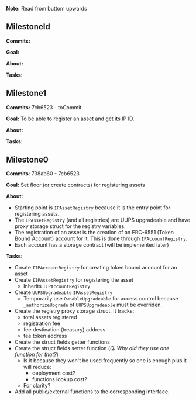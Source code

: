 **Note:** Read from buttom upwards

## MilestoneId
**Commits:**

**Goal:**

**About:**

**Tasks:**

## Milestone1
**Commits:** 7cb6523 - toCommit

**Goal:**
To be able to register an asset and get its IP ID.

**About:**

**Tasks:**

## Milestone0
**Commits**: 738ab60 - 7cb6523

**Goal:**
Set floor (or create contracts) for registering assets

**About:**
- Starting point is `IPAssetRegistry` because it is the entry point for registering assets.
- The `IPAssetRegistry` (and all registries) are UUPS upgradeable and have proxy storage struct for the registry variables.
- The registration of an asset is the creation of an ERC-6551 (Token Bound Account) account for it. This is done through `IPAccountRegistry`.
- Each account has a storage contract (will be implemented later)

**Tasks:**
- Create `IIPAccountRegistry` for creating token bound account for an asset
- Create `IIPAssetRegistry` for registering the asset
  - Inherits `IIPAccountRegistry`
- Create `UUPSUpgradeable` `IPAssetRegistry`
  - Temporarily use `OwnableUpgradeable` for access control because `_authorizeUpgrade` of `UUPSUpgradeable` must be overriden.
- Create the registry proxy storage struct. It tracks:
  - total assets registered
  - registration fee
  - fee destination (treasury) address
  - fee token address
- Create the struct fields getter functions
- Create the struct fields setter function (*Q: Why did they use one function for that?*)
  - Is it because they won't be used frequently so one is enough plus it will reduce:
    - deployment cost?
    - functions lookup cost?
  - For clarity?
- Add all public/external functions to the corresponding interface.
